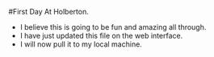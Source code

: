 #First Day At Holberton.
- I believe this is going to be fun and amazing all through.
- I have just updated this file on the web interface.
- I will now pull it to my local machine.

